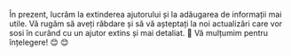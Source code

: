 În prezent, lucrăm la extinderea ajutorului și la adăugarea de informații mai utile. Vă rugăm să aveți răbdare și să vă așteptați la noi actualizări care vor sosi în curând cu un ajutor extins și mai detaliat. 🚀 Vă mulțumim pentru înțelegere! 😊 😊